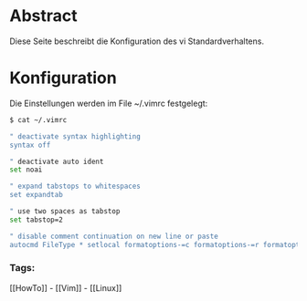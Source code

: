 
# Abstract

Diese Seite beschreibt die Konfiguration des vi Standardverhaltens.

# Konfiguration

Die Einstellungen werden im File ~/.vimrc festgelegt:

```bash
$ cat ~/.vimrc

" deactivate syntax highlighting
syntax off

" deactivate auto ident
set noai

" expand tabstops to whitespaces
set expandtab

" use two spaces as tabstop
set tabstop=2

" disable comment continuation on new line or paste
autocmd FileType * setlocal formatoptions-=c formatoptions-=r formatoptions-=o
```

### Tags:

[[HowTo]] - [[Vim]] - [[Linux]]